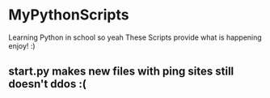 # MyPythonScripts
 Learning Python in school so yeah 
 These Scripts provide what is happening  enjoy! :)
<h2>start.py makes new files with ping sites still doesn't ddos :(</h2>
